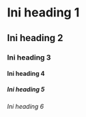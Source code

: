 # Ini heading 1 
## Ini heading 2 
### Ini heading 3 
#### Ini heading 4 
##### Ini heading 5 
###### Ini heading 6